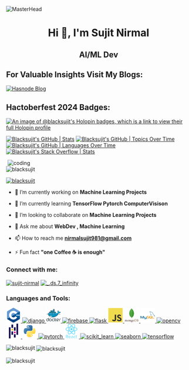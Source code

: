 ![MasterHead](https://theninehertz.com/wp-content/uploads/2020/08/Python-Allows-Multi-tasking.gif)

<h1 align="center">Hi 👋, I'm Sujit Nirmal</h1>
<h2 align="center">AI/ML Dev </h2>


## For Valuable Insights Visit My Blogs:

<a href="https://blackshadow.hashnode.dev/" target="_blank">
        <img src="https://github.com/user-attachments/assets/1edd3ad3-f2fd-4d1f-86cf-66c0b553bb1a" alt="Hasnode Blog" />
    </a>

## Hactoberfest 2024 Badges:

 [![An image of @blacksujit's Holopin badges, which is a link to view their full Holopin profile](https://holopin.me/blacksujit)](https://holopin.io/@blacksujit)

 
[![Blacksujit's GitHub | Stats](https://stats.quira.sh/Blacksujit/github?theme=dark)](https://quira.sh?utm_source=widgets&utm_campaign=Blacksujit)
[![Blacksujit's GitHub | Topics Over Time](https://stats.quira.sh/Blacksujit/topics-over-time?theme=dark&width=400&height=20)](https://quira.sh?utm_source=widgets&utm_campaign=Blacksujit)  
[![Blacksujit's GitHub | Languages Over Time](https://stats.quira.sh/Blacksujit/languages-over-time?theme=dark&width=400&height=20)](https://quira.sh?utm_source=widgets&utm_campaign=Blacksujit)
[![Blacksujit's Stack Overflow | Stats](https://stats.quira.sh/Blacksujit/stack-overflow?theme=dark)](https://quira.sh?utm_source=widgets&utm_campaign=Blacksujit)


<img align="right" alt = "coding" width="500" src="https://miro.medium.com/v2/resize:fit:828/format:webp/1*zVnWJtyGOX_kUIDm6ccCfQ.gif">

<p align="left"> <img src="https://komarev.com/ghpvc/?username=blacksujit&label=Profile%20views&color=0e75b6&style=flat" alt="blacksujit" /> </p>

<p align="left"> <a href="https://github.com/ryo-ma/github-profile-trophy"><img src="https://github-profile-trophy.vercel.app/?username=blacksujit" alt="blacksujit" /></a> </p>

- 🔭 I’m currently working on **Machine Learning Projects**

- 🌱 I’m currently learning **TensorFlow Pytorch ComputerVisison**

- 👯 I’m looking to collaborate on **Machine Learning Projects**

- 💬 Ask me about **WebDev , Machine Learning**

- 📫 How to reach me **nirmalsujit981@gmail.com**

- ⚡ Fun fact **"one Coffee ☕ is enough"**

<h3 align="left">Connect with me:</h3>
<p align="left">
<a href="https://linkedin.com/in/sujit-nirmal" target="blank"><img align="center" src="https://raw.githubusercontent.com/rahuldkjain/github-profile-readme-generator/master/src/images/icons/Social/linked-in-alt.svg" alt="sujit-nirmal" height="30" width="40" /></a>
<a href="https://instagram.com/_.ds.7_infinity" target="blank"><img align="center" src="https://raw.githubusercontent.com/rahuldkjain/github-profile-readme-generator/master/src/images/icons/Social/instagram.svg" alt="_.ds.7_infinity" height="30" width="40" /></a>
</p>

<h3 align="left">Languages and Tools:</h3>

<p align="left"> <a href="https://www.w3schools.com/cpp/" target="_blank" rel="noreferrer"> <img src="https://raw.githubusercontent.com/devicons/devicon/master/icons/cplusplus/cplusplus-original.svg" alt="cplusplus" width="40" height="40"/> </a> <a href="https://www.djangoproject.com/" target="_blank" rel="noreferrer"> <img src="https://cdn.worldvectorlogo.com/logos/django.svg" alt="django" width="40" height="40"/> </a> <a href="https://www.docker.com/" target="_blank" rel="noreferrer"> <img src="https://raw.githubusercontent.com/devicons/devicon/master/icons/docker/docker-original-wordmark.svg" alt="docker" width="40" height="40"/> </a> <a href="https://firebase.google.com/" target="_blank" rel="noreferrer"> <img src="https://www.vectorlogo.zone/logos/firebase/firebase-icon.svg" alt="firebase" width="40" height="40"/> </a> <a href="https://flask.palletsprojects.com/" target="_blank" rel="noreferrer"> <img src="https://www.vectorlogo.zone/logos/pocoo_flask/pocoo_flask-icon.svg" alt="flask" width="40" height="40"/> </a> <a href="https://developer.mozilla.org/en-US/docs/Web/JavaScript" target="_blank" rel="noreferrer"> <img src="https://raw.githubusercontent.com/devicons/devicon/master/icons/javascript/javascript-original.svg" alt="javascript" width="40" height="40"/> </a> <a href="https://www.mongodb.com/" target="_blank" rel="noreferrer"> <img src="https://raw.githubusercontent.com/devicons/devicon/master/icons/mongodb/mongodb-original-wordmark.svg" alt="mongodb" width="40" height="40"/> </a> <a href="https://www.mysql.com/" target="_blank" rel="noreferrer"> <img src="https://raw.githubusercontent.com/devicons/devicon/master/icons/mysql/mysql-original-wordmark.svg" alt="mysql" width="40" height="40"/> </a> <a href="https://opencv.org/" target="_blank" rel="noreferrer"> <img src="https://www.vectorlogo.zone/logos/opencv/opencv-icon.svg" alt="opencv" width="40" height="40"/> </a> <a href="https://pandas.pydata.org/" target="_blank" rel="noreferrer"> <img src="https://raw.githubusercontent.com/devicons/devicon/2ae2a900d2f041da66e950e4d48052658d850630/icons/pandas/pandas-original.svg" alt="pandas" width="40" height="40"/> </a> <a href="https://www.python.org" target="_blank" rel="noreferrer"> <img src="https://raw.githubusercontent.com/devicons/devicon/master/icons/python/python-original.svg" alt="python" width="40" height="40"/> </a> <a href="https://pytorch.org/" target="_blank" rel="noreferrer"> <img src="https://www.vectorlogo.zone/logos/pytorch/pytorch-icon.svg" alt="pytorch" width="40" height="40"/> </a> <a href="https://reactjs.org/" target="_blank" rel="noreferrer"> <img src="https://raw.githubusercontent.com/devicons/devicon/master/icons/react/react-original-wordmark.svg" alt="react" width="40" height="40"/> </a> <a href="https://scikit-learn.org/" target="_blank" rel="noreferrer"> <img src="https://upload.wikimedia.org/wikipedia/commons/0/05/Scikit_learn_logo_small.svg" alt="scikit_learn" width="40" height="40"/> </a> <a href="https://seaborn.pydata.org/" target="_blank" rel="noreferrer"> <img src="https://seaborn.pydata.org/_images/logo-mark-lightbg.svg" alt="seaborn" width="40" height="40"/> </a> <a href="https://www.tensorflow.org" target="_blank" rel="noreferrer"> <img src="https://www.vectorlogo.zone/logos/tensorflow/tensorflow-icon.svg" alt="tensorflow" width="40" height="40"/> </a> </p>

<p><img align="left" src="https://github-readme-stats.vercel.app/api/top-langs?username=blacksujit&show_icons=true&locale=en&layout=compact" alt="blacksujit" /></p>

<p>&nbsp;<img align="center" src="https://github-readme-stats.vercel.app/api?username=blacksujit&show_icons=true&locale=en" alt="blacksujit" /></p>

<p><img align="center" src="https://github-readme-streak-stats.herokuapp.com/?user=blacksujit&" alt="blacksujit" /></p>

